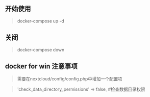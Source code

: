 ## 开始使用

> docker-compose up -d

## 关闭

> docker-compose down

## docker for win 注意事项

> 需要在nextcloud/config/config.php中增加一个配置项

> 'check_data_directory_permissions' => false,     #检查数据目录权限

